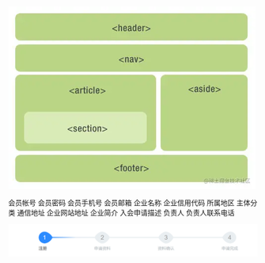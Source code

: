 ![1680593753349](image/资料/1680593753349.png)

会员帐号
会员密码
会员手机号
会员邮箱
企业名称
企业信用代码
所属地区
主体分类
通信地址
企业网站地址
企业简介
入会申请描述
负责人
负责人联系电话

![1680829033883](image/资料/1680829033883.png)
